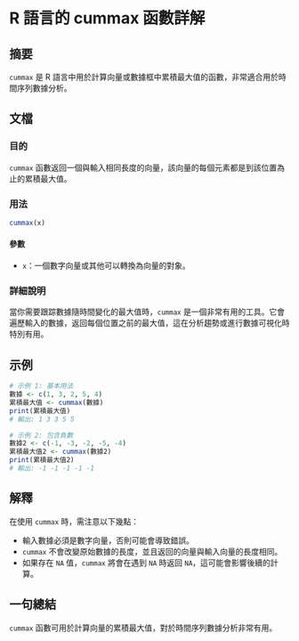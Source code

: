 <!--
Meta Description: # R 語言的 cummax 函數詳解 ## 摘要 `cummax` 是 R 語言中用於計算向量或數據框中累積最大值的函數，非常適合用於時間序列數據分析。 ## 文檔 ### 目的 `cummax` 函數返回一個與輸入相同長度的向量，該向量的每個元素都是到該位置為止的累積最大值。 ### 用法 ``...
Meta Keywords: cummax, 累積最大值, print, 數據2, 累積最大值2
-->

# R 語言的 cummax 函數詳解

## 摘要
`cummax` 是 R 語言中用於計算向量或數據框中累積最大值的函數，非常適合用於時間序列數據分析。

## 文檔
### 目的
`cummax` 函數返回一個與輸入相同長度的向量，該向量的每個元素都是到該位置為止的累積最大值。

### 用法
```R
cummax(x)
```

#### 參數
- `x`：一個數字向量或其他可以轉換為向量的對象。

### 詳細說明
當你需要跟踪數據隨時間變化的最大值時，`cummax` 是一個非常有用的工具。它會遍歷輸入的數據，返回每個位置之前的最大值，這在分析趨勢或進行數據可視化時特別有用。

## 示例
```R
# 示例 1: 基本用法
數據 <- c(1, 3, 2, 5, 4)
累積最大值 <- cummax(數據)
print(累積最大值)
# 輸出: 1 3 3 5 5

# 示例 2: 包含負數
數據2 <- c(-1, -3, -2, -5, -4)
累積最大值2 <- cummax(數據2)
print(累積最大值2)
# 輸出: -1 -1 -1 -1 -1
```

## 解釋
在使用 `cummax` 時，需注意以下幾點：
- 輸入數據必須是數字向量，否則可能會導致錯誤。
- `cummax` 不會改變原始數據的長度，並且返回的向量與輸入向量的長度相同。
- 如果存在 `NA` 值，`cummax` 將會在遇到 `NA` 時返回 `NA`，這可能會影響後續的計算。

## 一句總結
`cummax` 函數可用於計算向量的累積最大值，對於時間序列數據分析非常有用。